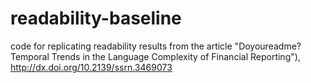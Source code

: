 # readability-baseline
code for replicating readability results from the article "Doyoureadme? Temporal Trends in the Language Complexity of Financial Reporting"), http://dx.doi.org/10.2139/ssrn.3469073
